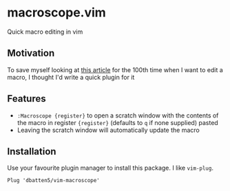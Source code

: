 # macroscope.vim

Quick macro editing in vim

## Motivation

To save myself looking at [this
article](https://thoughtbot.com/blog/how-to-edit-an-existing-vim-macro) for the
100th time when I want to edit a macro, I thought I'd write a quick plugin for
it

## Features

- `:Macroscope {register}` to open a scratch window with the contents of the
  macro in register `{register}` (defaults to `q` if none supplied) pasted
- Leaving the scratch window will automatically update the macro

## Installation

Use your favourite plugin manager to install this package. I like `vim-plug`.

```
Plug 'dbatten5/vim-macroscope'
```

